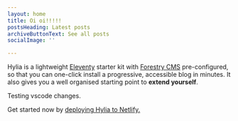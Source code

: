 ```yaml
---
layout: home
title: Oi oi!!!!!
postsHeading: Latest posts
archiveButtonText: See all posts
socialImage: ''

---
```

Hylia is a lightweight [Eleventy](https://11ty.io) starter kit with [Forestry
CMS](https://forestry.io/) pre-configured, so that you can one-click install a
progressive, accessible blog in minutes. It also gives you a well organised
starting point to **extend yourself**.

Testing vscode changes.

Get started now by [deploying Hylia to Netlify.](https://app.netlify.com/start/deploy?repository=https://github.com/zplume/hylia)